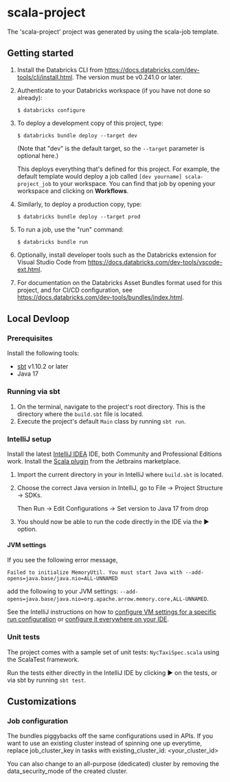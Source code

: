 # scala-project

The 'scala-project' project was generated by using the scala-job template.

## Getting started

1. Install the Databricks CLI from https://docs.databricks.com/dev-tools/cli/install.html. The version must be v0.241.0 or later.

2. Authenticate to your Databricks workspace (if you have not done so already):
    ```
    $ databricks configure
    ```

3. To deploy a development copy of this project, type:
    ```
    $ databricks bundle deploy --target dev
    ```
    (Note that "dev" is the default target, so the `--target` parameter
    is optional here.)

    This deploys everything that's defined for this project.
    For example, the default template would deploy a job called
    `[dev yourname] scala-project_job` to your workspace.
    You can find that job by opening your workspace and clicking on **Workflows**.

4. Similarly, to deploy a production copy, type:
   ```
   $ databricks bundle deploy --target prod
   ```

5. To run a job, use the "run" command:
   ```
   $ databricks bundle run
   ```

6. Optionally, install developer tools such as the Databricks extension for Visual Studio Code from
   https://docs.databricks.com/dev-tools/vscode-ext.html.

7. For documentation on the Databricks Asset Bundles format used
   for this project, and for CI/CD configuration, see
   https://docs.databricks.com/dev-tools/bundles/index.html.

## Local Devloop

### Prerequisites

Install the following tools:

- [sbt](https://www.scala-sbt.org/) v1.10.2 or later
- Java 17

### Running via sbt

1. On the terminal, navigate to the project's root directory. This is the directory where the `build.sbt` file is located.
2. Execute the project's default `Main` class by running `sbt run`.

### IntelliJ setup

Install the latest [IntelliJ IDEA](https://www.jetbrains.com/idea/) IDE, both Community and Professional Editions work.
Install the [Scala plugin](https://plugins.jetbrains.com/plugin/1347-scala) from the Jetbrains marketplace.

1. Import the current directory in your in IntelliJ where `build.sbt` is located.
2. Choose the correct Java version in IntelliJ, go to File -> Project Structure -> SDKs.

   Then Run -> Edit Configurations -> Set version to Java 17 from drop
3. You should now be able to run the code directly in the IDE via the ▶️ option.

#### JVM settings

If you see the following error message,

```
Failed to initialize MemoryUtil. You must start Java with --add-opens=java.base/java.nio=ALL-UNNAMED
```

add the following to your JVM settings: `--add-opens=java.base/java.nio=org.apache.arrow.memory.core,ALL-UNNAMED`.

See the IntelliJ instructions on how to [configure VM settings for a specific run
configuration](https://www.jetbrains.com/help/idea/run-debug-configuration-java-application.html#more_options)
or [configure it everywhere on your IDE](https://www.jetbrains.com/help/ide-services/configure-settings-via-profiles.html).

### Unit tests

The project comes with a sample set of unit tests: `NycTaxiSpec.scala` using the ScalaTest
framework.

Run the tests either directly in the IntelliJ IDE by clicking ▶️ on the tests, or via sbt
by running `sbt test`.

## Customizations

### Job configuration
The bundles piggybacks off the same configurations used in APIs. If you want to use an existing cluster instead of spinning one up everytime, replace job_cluster_key in tasks with existing_cluster_id: <your_cluster_id>

You can also change to an all-purpose (dedicated) cluster by removing the data_security_mode of the created cluster.

